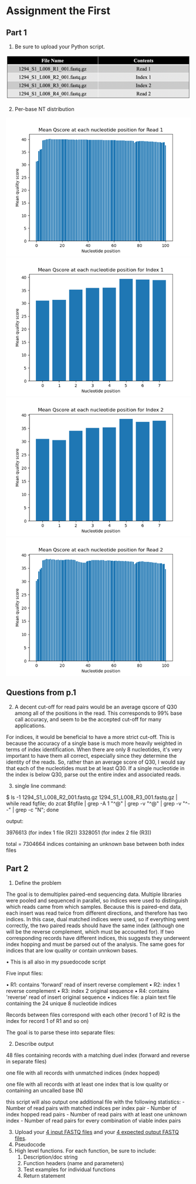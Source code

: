 # Assignment the First

## Part 1
1. Be sure to upload your Python script.

![](file_contents.png)

2. Per-base NT distribution

![](1294_S1_L008_R1_001_distplot.png)
![](1294_S1_L008_R2_001_distplot.png)
![](1294_S1_L008_R3_001_distplot.png)
![](1294_S1_L008_R4_001_distplot.png)

## Questions from p.1

2. A decent cut-off for read pairs would be an average qscore of Q30 among all
of the positions in the read. This corresponds to 99% base call accuracy,
and seem to be the accepted cut-off for many applications.

For indices, it would be beneficial to have a more strict cut-off. This is because
the accuracy of a single base is much more heavily weighted in terms of index 
identification. When there are only 8 nucleotides, it's very important to have them
all correct, especially since they determine the identity of the reads. So, rather than an
average score of Q30, I would say that each of the nucleotides must be at least Q30. If a 
single nucleotide in the index is below Q30, parse out the entire index and associated reads.

3. single line command:

$ ls -1 1294_S1_L008_R2_001.fastq.gz 1294_S1_L008_R3_001.fastq.gz | while read fqfile; do zcat $fqfile | grep -A 1 "^@" | grep -v "^@" | grep -v "^--" | grep -c "N"; done

output:

3976613 (for index 1 file (R2))
3328051 (for index 2 file (R3))

total = 7304664 indices containing an unknown base between both index files 

## Part 2
1. Define the problem

The goal is to demultiplex paired-end sequencing data. Multiple libraries were
pooled and sequenced in parallel, so indices were used to distinguish which reads
came from which samples. Because this is paired-end data, each insert was read twice
from different directions, and therefore has two indices. In this case, dual matched
indices were used, so if everything went correctly, the two paired reads should have
the same index (although one will be the reverse complement, which must be accounted for).
If two corresponding records have different indices, this suggests they underwent index
hopping and must be parsed out of the analysis. The same goes for indices that are low
quality or contain unnkown bases. 

• This is all also in my psuedocode script

Five input files:

• R1: contains 'forward' read of insert reverse complement
• R2: index 1 reverse complement
• R3: index 2 original sequence
• R4: contains 'reverse' read of insert original sequence
• indices file: a plain text file containing the 24 unique 8 nucleotide indices

Records between files correspond with each other
(record 1 of R2 is the index for record 1 of R1 and so on)

The goal is to parse these into separate files:

2. Describe output

48 files containing records with a matching duel index (forward and reverse in separate files)

one file with all records with unmatched indices (index hopped)

one file with all records with at least one index that is low quality or containing an uncalled base (N)

this script will also output one additional file with the following statistics:
    - Number of read pairs with matched indices per index pair
    - Number of index hopped read pairs
    - Number of read pairs with at least one unknown index
    - Number of read pairs for every combination of viable index pairs

3. Upload your [4 input FASTQ files](../TEST-input_FASTQ) and your [4 expected output FASTQ files](../TEST-output_FASTQ).
4. Pseudocode
5. High level functions. For each function, be sure to include:
    1. Description/doc string
    2. Function headers (name and parameters)
    3. Test examples for individual functions
    4. Return statement

